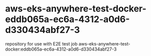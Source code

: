 # aws-eks-anywhere-test-docker-eddb065a-ec6a-4312-a0d6-d330434abf27-3
repository for use with E2E test job aws-eks-anywhere-test-docker:eddb065a-ec6a-4312-a0d6-d330434abf27-3
